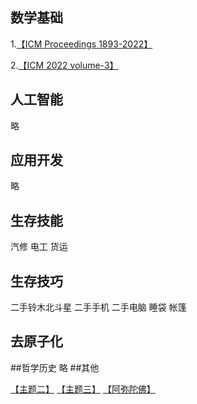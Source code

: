 ## 数学基础
1.<a href="https://www.mathunion.org/icm/proceedings" target="_blank" rel="noopener noreferrer">【ICM Proceedings 1893-2022】</a>

2.<a href="https://www.mathunion.org/fileadmin/ICM/Proceedings/ICM2022/[978-3-98547-561-2-volume-3.pdf](https://www.mathunion.org/fileadmin/ICM/Proceedings/ICM2022/978-3-98547-561-2-volume-3.pdf)" target="_blank" rel="noopener noreferrer">【ICM 2022 volume-3】</a>

## 人工智能
略
## 应用开发
略
## 生存技能
汽修
电工
货运
## 生存技巧

二手铃木北斗星
二手手机
二手电脑
睡袋
帐篷

## 去原子化

##哲学历史
略
##其他

<a href="https://blog.das-sein.top/test1" target="_blank" rel="noopener noreferrer">【主题二】</a>  <a href="https://blog.das-sein.top/test2" target="_blank" rel="noopener noreferrer">【主题三】</a>  <a href="https://blog.das-sein.top/赛博木鱼" target="_blank" rel="noopener noreferrer">【阿弥陀佛】</a>